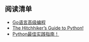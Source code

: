 ## 阅读清单

- [Go语言高级编程](https://chai2010.cn/advanced-go-programming-book/)
- [The Hitchhiker’s Guide to Python!](https://docs.python-guide.org/)
- [Python最佳实践指南！](https://pythonguidecn.readthedocs.io/zh/latest/)